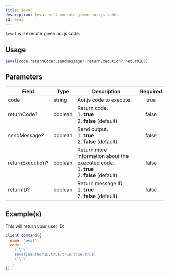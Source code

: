 ```yaml
---
title: $eval
description: $eval will execute given aoi.js code.
id: eval
---
```


`$eval` will execute given aoi.js code.

## Usage

```php
$eval[code;returnCode?;sendMessage?;returnExecution?;returnID?]
```

## Parameters

| Field            | Type    | Description                                                                                       | Required |
| ---------------- | ------- | ------------------------------------------------------------------------------------------------- | :------: |
| code             | string  | Aoi.js code to execute.                                                                           |   true   |
| returnCode?      | boolean | Return code. <br /> 1. **true** <br /> 2. **false** (default)                                     |  false   |
| sendMessage?     | boolean | Send output. <br /> 1. **true** <br /> 2. **false** (default)                                     |  false   |
| returnExecution? | boolean | Return more information about the executed code. <br /> 1. **true** <br /> 2. **false** (default) |  false   |
| returnID?        | boolean | Return message ID, <br /> 1. **true** <br /> 2. **false** (default)                               |  false   |

## Example(s)

This will return your user ID:

```javascript
client.command({
  name: "eval",
  code: `
    \`\`\`
    $eval[$authorID;true;true;true;true]
    \`\`\`
  `,
});
```
